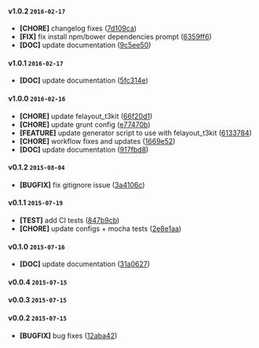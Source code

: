 #### v1.0.2 `2016-02-17`
- **[CHORE]**  changelog fixes ([7d109ca](https://github.com/pixelant/pixelant-fe-starter-kit/commit/7d109ca))
- **[FIX]**  fix install npm/bower dependencies prompt ([6359ff6](https://github.com/pixelant/pixelant-fe-starter-kit/commit/6359ff6))
- **[DOC]**  update documentation ([9c5ee50](https://github.com/pixelant/pixelant-fe-starter-kit/commit/9c5ee50))

#### v1.0.1 `2016-02-17`
- **[DOC]** update documentation ([5fc314e](https://github.com/pixelant/pixelant-fe-starter-kit/commit/5fc314e))

#### v1.0.0 `2016-02-16`
- **[CHORE]** update felayout_t3kit ([66f20d1](https://github.com/pixelant/pixelant-fe-starter-kit/commit/66f20d1))
- **[CHORE]** update grunt config ([e77470b](https://github.com/pixelant/pixelant-fe-starter-kit/commit/e77470b))
- **[FEATURE]** update generator script to use with felayout_t3kit ([6133784](https://github.com/pixelant/pixelant-fe-starter-kit/commit/6133784))
- **[CHORE]** workflow fixes and updates ([1669e52](https://github.com/pixelant/pixelant-fe-starter-kit/commit/1669e52))
- **[DOC]** update documentation ([917fbd8](https://github.com/pixelant/pixelant-fe-starter-kit/commit/917fbd8))

#### v0.1.2 `2015-08-04`
- **[BUGFIX]** fix gitignore issue ([3a4106c](https://github.com/pixelant/pixelant-fe-starter-kit/commit/3a4106c))

#### v0.1.1 `2015-07-19`
- **[TEST]** add CI tests ([847b9cb](https://github.com/pixelant/pixelant-fe-starter-kit/commit/847b9cb))
- **[CHORE]** update configs + mocha tests ([2e8e1aa](https://github.com/pixelant/pixelant-fe-starter-kit/commit/2e8e1aa))

#### v0.1.0 `2015-07-16`
- **[DOC]** update documentation ([31a0627](https://github.com/pixelant/pixelant-fe-starter-kit/commit/31a0627))

#### v0.0.4 `2015-07-15`

#### v0.0.3 `2015-07-15`
#### v0.0.2 `2015-07-15`
- **[BUGFIX]** bug fixes ([12aba42](https://github.com/dmh/testgen/commit/12aba42))

